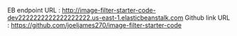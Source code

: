 EB endpoint URL : http://image-filter-starter-code-dev2222222222222222222.us-east-1.elasticbeanstalk.com
Github link URL : https://github.com/joeljames270/image-filter-starter-code



